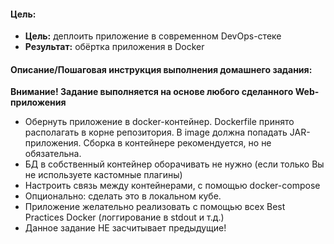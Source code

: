 #### Цель:
- **Цель:** деплоить приложение в современном DevOps-стеке
- **Результат:** обёртка приложения в Docker

#### Описание/Пошаговая инструкция выполнения домашнего задания:
**Внимание! Задание выполняется на основе любого сделанного Web-приложения**

- Обернуть приложение в docker-контейнер. Dockerfile принято располагать в корне репозитория. В image должна попадать JAR-приложения. Сборка в контейнере рекомендуется, но не обязательна.
- БД в собственный контейнер оборачивать не нужно (если только Вы не используете кастомные плагины)
- Настроить связь между контейнерами, с помощью docker-compose
- Опционально: сделать это в локальном кубе.
- Приложение желательно реализовать с помощью всех Best Practices Docker (логгирование в stdout и т.д.)
- Данное задание НЕ засчитывает предыдущие!

